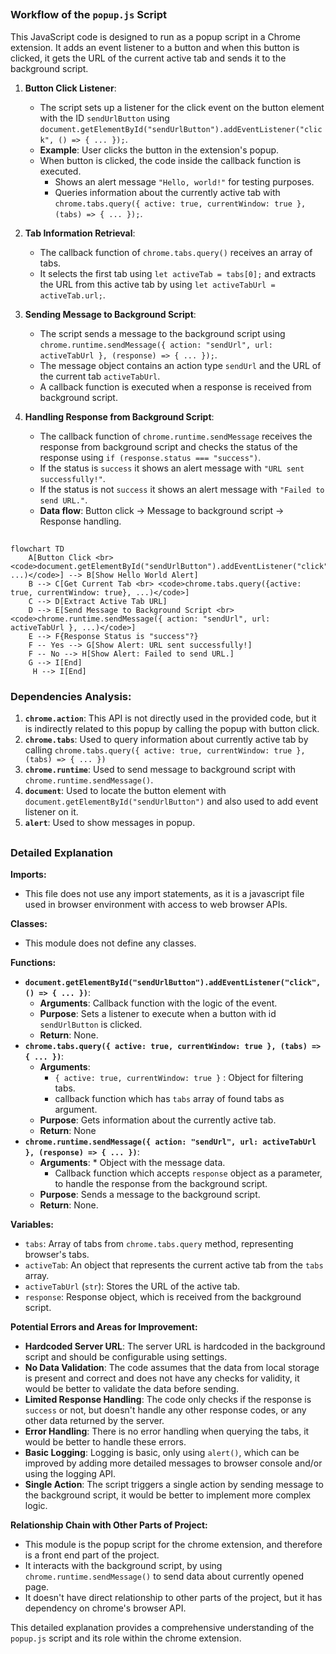 ## <algorithm>

### Workflow of the `popup.js` Script

This JavaScript code is designed to run as a popup script in a Chrome extension. It adds an event listener to a button and when this button is clicked, it gets the URL of the current active tab and sends it to the background script.

1.  **Button Click Listener**:
    *   The script sets up a listener for the click event on the button element with the ID `sendUrlButton` using `document.getElementById("sendUrlButton").addEventListener("click", () => { ... });`.
    *   **Example**: User clicks the button in the extension's popup.
    *   When button is clicked, the code inside the callback function is executed.
        *  Shows an alert message `"Hello, world!"` for testing purposes.
        *  Queries information about the currently active tab with `chrome.tabs.query({ active: true, currentWindow: true }, (tabs) => { ... });`.

2.  **Tab Information Retrieval**:
    *   The callback function of `chrome.tabs.query()` receives an array of tabs.
    *   It selects the first tab using  `let activeTab = tabs[0];` and extracts the URL from this active tab by using  `let activeTabUrl = activeTab.url;`.

3. **Sending Message to Background Script**:
    *   The script sends a message to the background script using `chrome.runtime.sendMessage({ action: "sendUrl", url: activeTabUrl }, (response) => { ... });`.
    *   The message object contains an action type `sendUrl` and the URL of the current tab `activeTabUrl`.
    *  A callback function is executed when a response is received from background script.

4.  **Handling Response from Background Script**:
    *   The callback function of `chrome.runtime.sendMessage` receives the response from background script and checks the status of the response using `if (response.status === "success")`.
    *   If the status is `success` it shows an alert message with `"URL sent successfully!"`.
    *   If the status is not `success` it shows an alert message with `"Failed to send URL."`.
    *  **Data flow**: Button click -> Message to background script -> Response handling.

## <mermaid>

```mermaid
flowchart TD
    A[Button Click <br> <code>document.getElementById("sendUrlButton").addEventListener("click", ...)</code>] --> B[Show Hello World Alert]
    B --> C[Get Current Tab <br> <code>chrome.tabs.query({active: true, currentWindow: true}, ...)</code>]
    C --> D[Extract Active Tab URL]
    D --> E[Send Message to Background Script <br> <code>chrome.runtime.sendMessage({ action: "sendUrl", url: activeTabUrl }, ...)</code>]
    E --> F{Response Status is "success"?}
    F -- Yes --> G[Show Alert: URL sent successfully!]
    F -- No --> H[Show Alert: Failed to send URL.]
    G --> I[End]
     H --> I[End]
```

### Dependencies Analysis:

1.  **`chrome.action`**: This API is not directly used in the provided code, but it is indirectly related to this popup by calling the popup with button click.
2.  **`chrome.tabs`**: Used to query information about currently active tab by calling `chrome.tabs.query({ active: true, currentWindow: true }, (tabs) => { ... })`
3.  **`chrome.runtime`**: Used to send message to background script with `chrome.runtime.sendMessage()`.
4.  **`document`**:  Used to locate the button element with  `document.getElementById("sendUrlButton")` and also used to add event listener on it.
5. **`alert`**: Used to show messages in popup.

## <explanation>

### Detailed Explanation

**Imports:**

*   This file does not use any import statements, as it is a javascript file used in browser environment with access to web browser APIs.

**Classes:**

*   This module does not define any classes.

**Functions:**

*   **`document.getElementById("sendUrlButton").addEventListener("click", () => { ... })`**:
    *   **Arguments**: Callback function with the logic of the event.
    *   **Purpose**:  Sets a listener to execute when a button with id `sendUrlButton` is clicked.
    *   **Return**: None.
*   **`chrome.tabs.query({ active: true, currentWindow: true }, (tabs) => { ... })`**:
    *   **Arguments**:
        *   `{ active: true, currentWindow: true }` : Object for filtering tabs.
        *   callback function which has `tabs` array of found tabs as argument.
    *   **Purpose**: Gets information about the currently active tab.
    *  **Return**: None
*   **`chrome.runtime.sendMessage({ action: "sendUrl", url: activeTabUrl }, (response) => { ... })`**:
     *   **Arguments**:
        *   Object with the message data.
         *  Callback function which accepts `response` object as a parameter, to handle the response from the background script.
    *   **Purpose**: Sends a message to the background script.
    *   **Return**: None.

**Variables:**

*   `tabs`: Array of tabs from `chrome.tabs.query` method, representing browser's tabs.
*   `activeTab`: An object that represents the current active tab from the `tabs` array.
*    `activeTabUrl` (`str`): Stores the URL of the active tab.
*   `response`: Response object, which is received from the background script.

**Potential Errors and Areas for Improvement:**

*   **Hardcoded Server URL**: The server URL is hardcoded in the background script and should be configurable using settings.
*  **No Data Validation**: The code assumes that the data from local storage is present and correct and does not have any checks for validity, it would be better to validate the data before sending.
*   **Limited Response Handling**: The code only checks if the response is `success` or not, but doesn't handle any other response codes, or any other data returned by the server.
*  **Error Handling**: There is no error handling when querying the tabs, it would be better to handle these errors.
*   **Basic Logging**: Logging is basic, only using `alert()`, which can be improved by adding more detailed messages to browser console and/or using the logging API.
*    **Single Action**: The script triggers a single action by sending message to the background script, it would be better to implement more complex logic.

**Relationship Chain with Other Parts of Project:**

*   This module is the popup script for the chrome extension, and therefore is a front end part of the project.
*   It interacts with the background script, by using `chrome.runtime.sendMessage()` to send data about currently opened page.
*   It doesn't have direct relationship to other parts of the project, but it has dependency on chrome's browser API.

This detailed explanation provides a comprehensive understanding of the `popup.js` script and its role within the chrome extension.